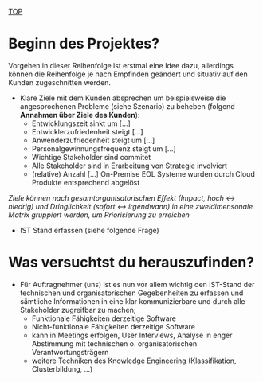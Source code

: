 [TOP](../../)

# Beginn des Projektes?

Vorgehen in dieser Reihenfolge ist erstmal eine Idee dazu, allerdings können die Reihenfolge je nach
Empfinden geändert und situativ auf den Kunden zugeschnitten werden.

* Klare Ziele mit dem Kunden absprechen um beispielsweise die angesprochenen Probleme (siehe Szenario) zu beheben
  (folgend **Annahmen über Ziele des Kunden**):
  * Entwicklungszeit sinkt um […]
  * Entwicklerzufriedenheit steigt […] 
  * Anwenderzufriedenheit steigt um […]
  * Personalgewinnungsfrequenz steigt um […]
  * Wichtige Stakeholder sind commitet
  * Alle Stakeholder sind in Erarbeitung von Strategie involviert
  * (relative) Anzahl […] On-Premise EOL Systeme wurden durch Cloud Produkte entsprechend abgelöst

_Ziele können nach gesamtorganisatorischen Effekt (Impact, hoch <-> niedrig) und Dringlichkeit (sofort <-> irgendwann)
in eine zweidimensonale Matrix gruppiert werden, um Priorisierung zu erreichen_
  
* IST Stand erfassen (siehe folgende Frage)

# Was versuchtst du herauszufinden?

* Für Auftragnehmer (uns) ist es nun vor allem wichtig den IST-Stand der technischen und organisatorischen Gegebenheiten
  zu erfassen und sämtliche Informationen in eine klar kommunizierbare und durch alle Stakeholder zugreifbar zu machen;
  * Funktionale Fähigkeiten derzeitige Software
  * Nicht-funktionale Fähigkeiten derzeitige Software
  * kann in Meetings erfolgen, User Interviews, Analyse in enger Abstimmung mit technischen o. organisatorischen Verantwortungsträgern
  * weitere Techniken des Knowledge Engineering (Klassifikation, Clusterbildung, …)
